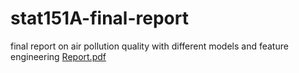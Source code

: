 # stat151A-final-report
final report on air pollution quality with different models and feature engineering
[Report.pdf](https://github.com/wayne-wang-1119/stat151A-final-report/files/11417478/Report.pdf)
